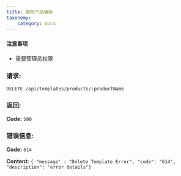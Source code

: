 ```yaml
---
title: 删除产品模板
taxonomy:
    category: docs
---
```


#### 注意事项

- 需要管理员权限

### 请求:

    DELETE /api/templates/products/:productName


### 返回:

**Code:** `200`

### 错误信息:

**Code:** `614`

**Content:** `{ "message" : "Delete Template Error", "code": "614", "description": "error details"}`